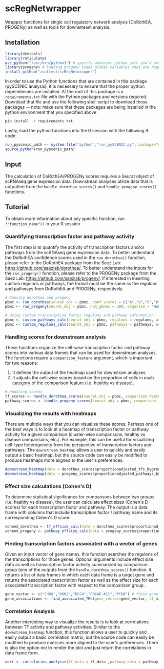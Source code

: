 # scRegNetwrapper
Wrapper functions for single cell regulatory network analysis (DoRothEA, PROGENy) as well as tools for downstream analysis.

## Installation
 ```R 
library(devtools)
library(reticulate)
use_python("/usr/bin/python3") # specify whatever python path you'd prefer
library(progeny) # loading progeny loads global variables that are required for some functions
install_github("zcollest/scRegNetwrapper")
```
In order to use the Python functions that are contained in this package (pySCENIC analysis), it is necessary to ensure that the proper python dependencies are installed. At the root of this package is a `requirements.txt` file with the Python packages and versions required. Download that file and use the following shell script to download those packages -- note: make sure that these packages are being installed in the python environment that you specified above. 
```bash
pip install -r requirements.txt
```
Lastly, load the python functions into the R session with the following R code:

```R
run_pyscenic_path <- system.file("python","run_pySCENIC.py", package="scRegNetwrapper")
source_python(run_pyscenic_path)
```

## Input 
The calculation of DoRothEA/PROGENy scores requires a Seurat object of scRNAseq gene expression data. Downstrean analyses utilize data that is outputted from the `handle_dorothea_scores()` and `handle_progeny_scores()` functions. 

## Tutorial

To obtain more information about any specific function, run `?"function_name"()` in your R session.

### Quantifying transcription factor and pathway activity
The first step is to quantify the activity of transcription factors and/or pathways from the scRNAseq gene expression data. To better understand the DoRothEA confidence scores used in the `run_dorothea()` function, please refer to the DoRothEA package from the Saez Lab: https://github.com/saezlab/dorothea/. To better understand the inputs for the `run_progeny()` function, please refer to the PROGENy package from the Saez Lab: https://github.com/saezlab/progeny/. If interested in inserting custom regulons or pathways, the format must be the same as the regulons and pathways from DoRothEA and PROGENy, respectively. 

```R
# Running dorothea and progeny
pbmc <- run_dorothea(seurat_obj = pbmc, conf_scores = c("A","B","C","D"), cores = 16)
pbmc <- run_progeny(seurat_obj = pbmc, num_genes = 500, organism = "Human")

# Using custom transcription factor regulons and pathway information 
pbmc <- custom_pathways_calc(seurat_obj = pbmc, regulons = regulons, assay_name = "custom_regulon_scores")
pbmc <- custom_regulons_calc(seurat_obj = pbmc, pathways = pathways, num_genes = 100, organism = "Human", assay_name = "custom_pathway_scores") 
```
### Handling scores for downstream analysis
These functions organize the cell-wise transcription factor and pathway scores into various data frames that can be used for downstream analyses. The functions require a `comparison_feature` argument, which is important for two reasons: <br>
1. It defines the output of the heatmap used for downstram analyses
2. It adjusts the cell-wise scores based on the proportion of cells in each category of the comparison feature (i.e. healthy vs disease).
```R
# Handling scores 
tf_scores <- handle_dorothea_scores(seurat_obj = pbmc, comparison_feature = pbmc@meta.data$indication, topTFs = 30)
pathway_scores <- handle_progeny_scores(seurat_obj = pbmc, comparison_feature = pbmc@meta.data$indication)
```

### Visualizing the results with heatmaps 
There are multiple ways that you can visualize these scores. Perhaps one of the best ways is to look at a heatmap of transcription factor or pathway activity for a given comparison (cluster-wise comparisons, healthy vs disease comparisons, etc.). For example, this can be useful for visualizing cell-type heterogeneity from the perspective of transcription factors and pathways. The `downstream_heatmap` allows a user to quickly and easily output a basic heatmap, but the source code can easily be modified to produce heatmaps more aligned to the user's preferences.

```R
downstream_heatmap(data = dorothea_scores$proportionadjusted_tfs_bygroup, title = "progeny pathways, by indication (healthy vs disease)")
downstream_heatmap(data = progeny_scores$proportionadjusted_pathways_bygroup, title = "progeny pathways, by indication (healthy vs disease)")
```

### Effect size calculations (Cohen's D) 
To determine statistical significance for comparisons between two groups (i.e. healthy vs disease), the user can calculate effect sizes (Cohen's D scores) for each transcription factor and pathway. The output is a data frame with columns that include transcription factor / pathway name and its corresponding Cohen's D score. 

```R
cohend_dorothea <- tf_effsize_calc(data = dorothea_scores$proportionadjusted_scores_bycell)
cohend_progeny <- pathway_effsize_calc(data = progeny_scores$proportionadjusted_scores_bycell)
```

### Finding transcription factors associated with a vector of genes  
Given an input vector of gene names, this function searches the regulons of the transcriptions for those genes. Optional arguments include effect size data as well as transcription factor activity summarized by comparison group (one of the outputs from the `handle_dorothea_scores()` function.  It returns a list of data frames in which each data frame is a target gene and returns the associated transcription factor as well as the effect size for each associated transcription factor with respect to the comparison group. 

```R
gene_vector <- c("CHD8","DOK2","RGS4","FOCAD-AS1","PYGB") # these genes were generated from a random gene set generator 
gene_associations <- find_associated_TFs(gene_vector=gene_vector, tf_data_bygroup=dorothea_scores$proportionadjusted_scores_bygroup, effect_size_data=cohend_dorothea)
```

### Correlation Analysis
Another interesting way to visualize the results is to look at correlations between TF activity and pathway activities. Similar to the `downstream_heatmap` function, this function allows a user to quickly and easily output a basic correlation matrix, but the source code can easily be modified to produce matrices more aligned to the user's preferences. There is also the option not to render the plot and just return the correlations in data frame form. 

```R
corr <- correlation_analysis(tf_data = tf_data ,pathway_data = pathway_data, return_corr_data = TRUE, render_plot = TRUE)
```
